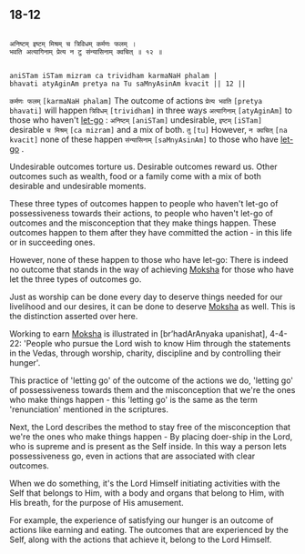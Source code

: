 ## 18-12


```shloka-sa

अनिष्टम् इष्टम् मिश्रम् च त्रिविधम् कर्मणः फलम् ।
भवति अत्यागिनाम् प्रेत्य न टु संन्यासिनाम् क्वचित् ॥ १२ ॥

```
```shloka-sa-hk

aniSTam iSTam mizram ca trividham karmaNaH phalam |
bhavati atyAginAm pretya na Tu saMnyAsinAm kvacit || 12 ||

```
`कर्मणः फलम्` `[karmaNaH phalam]` The outcome of actions `प्रेत्य भवति` `[pretya bhavati]` will happen `त्रिविधम्` `[trividham]` in three ways `अत्यागिनाम्` `[atyAginAm]` to those who haven't 
[let-go](letting_go)
: `अनिष्टम्` `[aniSTam]` undesirable, `इष्टम्` `[iSTam]` desirable `च मिश्रम्` `[ca mizram]` and a mix of both. `तु` `[tu]` However, `न क्वचित्` `[na kvacit]` none of these happen `संन्यासिनाम्` `[saMnyAsinAm]` to those who have 
[let-go](letting_go)
.

Undesirable outcomes torture us. Desirable outcomes reward us. Other outcomes such as wealth, food or a family come with a mix of both desirable and undesirable moments. 

These three types of outcomes happen to people who haven't let-go of possessiveness towards their actions, to people who haven't let-go of outcomes and the misconception that they make things happen. These outcomes happen to them after they have committed the action - in this life or in succeeding ones.

However, none of these happen to those who have let-go: There is indeed no outcome that stands in the way of achieving 
[Moksha](Moksha)
 for those who have let the three types of outcomes go. 

Just as worship can be done every day to deserve things needed for our livelihood and our desires, it can be done to deserve 
[Moksha](Moksha)
 as well. This is the distinction asserted over here. 

Working to earn 
[Moksha](Moksha)
 is illustrated in [br’hadArAnyaka upanishat], 4-4-22: 'People who pursue the Lord wish to know Him through the statements in the Vedas, through worship, charity, discipline and by controlling their hunger'.

This practice of 'letting go' of the outcome of the actions we do, 'letting go' of possessiveness towards them and the misconception that we're the ones who make things happen - this 'letting go' is the same as the term 'renunciation' mentioned in the scriptures.

Next, the Lord describes the method to stay free of the misconception that we're the ones who make things happen - By placing doer-ship in the Lord, who is supreme and is present as the Self inside. In this way a person lets possessiveness go, even in actions that are associated with clear outcomes. 

When we do something, it's the Lord Himself initiating activities with the Self that belongs to Him, with a body and organs that belong to Him, with His breath, for the purpose of His amusement. 

For example, the experience of satisfying our hunger is an outcome of actions like earning and eating. The outcomes that are experienced by the Self, along with the actions that achieve it, belong to the Lord Himself. 


